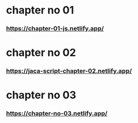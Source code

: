 # chapter no 01
### https://chapter-01-js.netlify.app/


# chapter no 02
### https://jaca-script-chapter-02.netlify.app/

# chapter no 03
### https://chapter-no-03.netlify.app/
